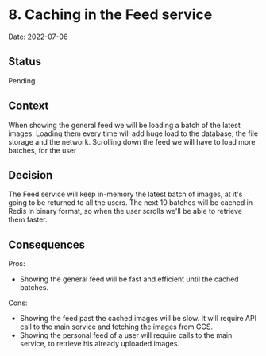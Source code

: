 # 8. Caching in the Feed service
Date: 2022-07-06

## Status

Pending

## Context

When showing the general feed we will be loading a batch of the latest images. Loading them every time will add huge load to the database, the file storage and the network. Scrolling down the feed we will have to load more batches, for the user

## Decision

The Feed service will keep in-memory the latest batch of images, at it's going to be returned to all the users. The next 10 batches will be cached in Redis in binary format, so when the user scrolls we'll be able to retrieve them faster.



## Consequences
Pros:
- Showing the general feed will be fast and efficient until the cached batches.

Cons:
- Showing the feed past the cached images will be slow. It will require API call to the main service and fetching the images from GCS.
- Showing the personal feed of a user will require calls to the main service, to retrieve his already uploaded images.
